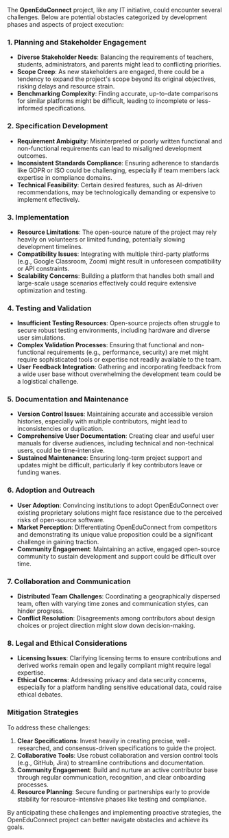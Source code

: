 The **OpenEduConnect** project, like any IT initiative, could encounter several challenges. 
Below are potential obstacles categorized by development phases and aspects of project execution:

### **1. Planning and Stakeholder Engagement**
- **Diverse Stakeholder Needs**: Balancing the requirements of teachers, students, administrators, and parents might lead to conflicting priorities.
- **Scope Creep**: As new stakeholders are engaged, there could be a tendency to expand the project's scope beyond its original objectives, risking delays and resource strain.
- **Benchmarking Complexity**: Finding accurate, up-to-date comparisons for similar platforms might be difficult, leading to incomplete or less-informed specifications.

### **2. Specification Development**
- **Requirement Ambiguity**: Misinterpreted or poorly written functional and non-functional requirements can lead to misaligned development outcomes.
- **Inconsistent Standards Compliance**: Ensuring adherence to standards like GDPR or ISO could be challenging, especially if team members lack expertise in compliance domains.
- **Technical Feasibility**: Certain desired features, such as AI-driven recommendations, may be technologically demanding or expensive to implement effectively.

### **3. Implementation**
- **Resource Limitations**: The open-source nature of the project may rely heavily on volunteers or limited funding, potentially slowing development timelines.
- **Compatibility Issues**: Integrating with multiple third-party platforms (e.g., Google Classroom, Zoom) might result in unforeseen compatibility or API constraints.
- **Scalability Concerns**: Building a platform that handles both small and large-scale usage scenarios effectively could require extensive optimization and testing.

### **4. Testing and Validation**
- **Insufficient Testing Resources**: Open-source projects often struggle to secure robust testing environments, including hardware and diverse user simulations.
- **Complex Validation Processes**: Ensuring that functional and non-functional requirements (e.g., performance, security) are met might require sophisticated tools or expertise not readily available to the team.
- **User Feedback Integration**: Gathering and incorporating feedback from a wide user base without overwhelming the development team could be a logistical challenge.

### **5. Documentation and Maintenance**
- **Version Control Issues**: Maintaining accurate and accessible version histories, especially with multiple contributors, might lead to inconsistencies or duplication.
- **Comprehensive User Documentation**: Creating clear and useful user manuals for diverse audiences, including technical and non-technical users, could be time-intensive.
- **Sustained Maintenance**: Ensuring long-term project support and updates might be difficult, particularly if key contributors leave or funding wanes.

### **6. Adoption and Outreach**
- **User Adoption**: Convincing institutions to adopt OpenEduConnect over existing proprietary solutions might face resistance due to the perceived risks of open-source software.
- **Market Perception**: Differentiating OpenEduConnect from competitors and demonstrating its unique value proposition could be a significant challenge in gaining traction.
- **Community Engagement**: Maintaining an active, engaged open-source community to sustain development and support could be difficult over time.

### **7. Collaboration and Communication**
- **Distributed Team Challenges**: Coordinating a geographically dispersed team, often with varying time zones and communication styles, can hinder progress.
- **Conflict Resolution**: Disagreements among contributors about design choices or project direction might slow down decision-making.

### **8. Legal and Ethical Considerations**
- **Licensing Issues**: Clarifying licensing terms to ensure contributions and derived works remain open and legally compliant might require legal expertise.
- **Ethical Concerns**: Addressing privacy and data security concerns, especially for a platform handling sensitive educational data, could raise ethical debates.

### **Mitigation Strategies**
To address these challenges:
1. **Clear Specifications**: Invest heavily in creating precise, well-researched, and consensus-driven specifications to guide the project.
2. **Collaborative Tools**: Use robust collaboration and version control tools (e.g., GitHub, Jira) to streamline contributions and documentation.
3. **Community Engagement**: Build and nurture an active contributor base through regular communication, recognition, and clear onboarding processes.
4. **Resource Planning**: Secure funding or partnerships early to provide stability for resource-intensive phases like testing and compliance.

By anticipating these challenges and implementing proactive strategies, the OpenEduConnect project can better navigate obstacles and achieve its goals.

